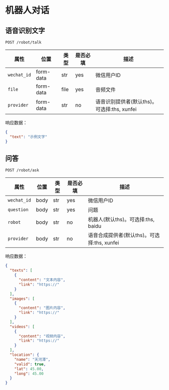 # 机器人对话

## 语音识别文字

```
POST /robot/talk
```

| 属性       | 位置      | 类型 | 是否必填 | 描述                                               |
| ---------- | --------- | ---- | -------- | -------------------------------------------------- |
| `wechat_id` | form-data | str  | yes       | 微信用户ID |
| `file`     | form-data | file | yes      | 音频文件                                           |
| `provider` | form-data | str  | no       | 语音识别提供者(默认ths)。可选择:ths, xunfei |

响应数据：

```json
{
  "text": "示例文字"
}
```

## 问答

```
POST /robot/ask
```

| 属性        | 位置 | 类型 | 是否必填 | 描述                                        |
| ----------- | ---- | ---- | -------- | ------------------------------------------- |
| `wechat_id` | body | str  | yes      | 微信用户ID                                  |
| `question`  | body | str  | yes      | 问题                                        |
| `robot`     | body | str  | no       | 机器人(默认ths)。可选择:ths, baidu          |
| `provider`  | body | str  | no       | 语音合成提供者(默认ths)。可选择:ths, xunfei |

响应数据：

```json
{
  "texts": [
    {
      "content": "文本内容",
      "link": "https://"
    }
  ],
  "images": [
    {
      "content": "图片内容",
      "link": "https://"
    }
  ],
  "videos": [
    {
      "content": "视频内容",
      "link": "https://"
    }
  ],
  "location": {
    "name": "天河潭",
    "valid": true,
    "lat": 45.00,
    "long": 45.00
  }
}
```

